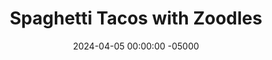 ---
layout: post
title:  "Spaghetti Tacos with Zoodles"
date:   2024-04-05 00:00:00 -05000
categories: 
- Recipes
- Ground Meat
permalink: /recipes/spaghetti-taco
image: /assets/Food/Ground Meat/Zoodle Taco/zoodle-taco-cover.jpg
ing: zoodletaco-ing
facts: zoodletaco-facts
section1: Taco Seasoning
start2: Squash, raw, includes skin, zucchini, summer
section2: Zoodles
start3: Peppers, raw, red, sweet
section3: Peppers & Onions
start4: Turkey, raw, 7% fat, 93% lean, ground
section4: Meat
start5: 
section5: 
Prep: 30
Rest: 
Cook: 30
Source1: https://kirbiecravings.com/one-pot-taco-zucchini-noodles/#recipe
Source2: 
whisk: https://s.samsungfood.com/PRrUk
tags: 
- ground meat
- ground beef
- ground turkey
- iCarly
- spaghetti taco
- zucchini
- zoodle
- peppers
- onions
- diced tomatoes
Description: Anyone else remember spaghetti tacos from iCarly and desperately want to try them? I wanted to make it a complete meal, so I've swapped the spaghetti for zoodles (to avoid the double carb of taco shell and pasta), as well as added meat and more vegetables. These go great with <a href="tortilla">Oat-Wheat Tortillas</a> or <a href="oat-wraps">Gluten Free Oat Wraps</a>, or even on its own
Instructions: 
- In a small bowl, mix together the spices for the taco seasoning - chili powder, paprika, cumin, garlic, onion, salt, pepper, and oregano. Set aside<br><br>

- Use a spiralizer to cut your zucchini into zoodles. Add to a large pan with olive oil over medium heat. Season with 1-2 tbsp of your taco seasoning<br><br>

- Cover, and cook for a few minutes under occasional stirring, until the noodles have lightly softened and water is released. Set aside in a bowl<br><br>
- <center><img src="/assets/Food/Ground Meat/Zoodle Taco/zoodle-taco-3.jpg" alt="" class="instruction-image"></center><br>

- As the zucchini cooks, cut your peppers and onion into a small dice. When the pan is free, add veggies to the pan with oil over medium heat. Season with 1-2 tbsp of your taco seasoning<br><br>

- Cover and cook over medium heat, or until the peppers have softened and the onions are translucent and begin to caramelize. Set aside in the bowl with the noodles<br><br>
- <center><img src="/assets/Food/Ground Meat/Zoodle Taco/zoodle-taco-5.jpg" alt="" class="instruction-image"></center><br>

- Last but not least, the meat. When the pan is free, add in the ground meat and oil over medium heat. Cook until fully browned, and break up the meat with a wooden spoon<br><br>

- Season with the rest of your taco seasoning when the meat is fully cooked. Add minced garlic, and cook until fragrant, about 30 seconds<br><br>
- <center><img src="/assets/Food/Ground Meat/Zoodle Taco/zoodle-taco-7.jpg" alt="" class="instruction-image"></center><br>

- Turn heat down to medium low, and pour in your diced tomatoes. Cover, and let simmer for about 10 minutes. The sauce should thicken and will be bubbling. Squeeze in some lime<br><br>
- <center><img src="/assets/Food/Ground Meat/Zoodle Taco/zoodle-taco-8.jpg" alt="" class="instruction-image"></center><br>

- Add the meat to the bowl with the vegetables. Combine together, and serve. Pair this with any hard or soft shelled tacos, cheese, and salsa
---